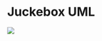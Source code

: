 # Juckebox UML
![](https://github.com/PacktPublishing/The-Complete-Coding-Interview-Guide-in-Java/blob/master/Chapter06/Jukebox/JukeboxUML.png)
